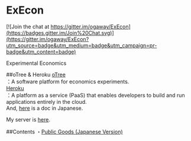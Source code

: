 # ExEcon

[![Join the chat at https://gitter.im/ogaway/ExEcon](https://badges.gitter.im/Join%20Chat.svg)](https://gitter.im/ogaway/ExEcon?utm_source=badge&utm_medium=badge&utm_campaign=pr-badge&utm_content=badge)  

Experimental Economics

##oTree & Heroku
[oTree](http://www.otree.org/)  
：A software platform for economics experiments.  
[Heroku](https://www.heroku.com/)  
：A platform as a service (PaaS) that enables developers to build and run applications entirely in the cloud.  
And, [here](https://github.com/ogaway/ExEcon/wiki) is a doc in Japanese.

My server is [here](https://pacific-forest-4295.herokuapp.com/demo/).

##Contents
・[Public Goods (Japanese Version)](https://github.com/ogaway/ExEcon/tree/master/public_goods_jp)  
